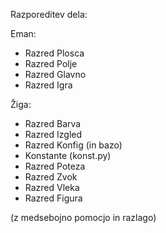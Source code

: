Razporeditev dela:

Eman:
- Razred Plosca
- Razred Polje
- Razred Glavno
- Razred Igra

Žiga:
- Razred Barva
- Razred Izgled
- Razred Konfig (in bazo)
- Konstante (konst.py)
- Razred Poteza
- Razred Zvok
- Razred Vleka
- Razred Figura

(z medsebojno pomocjo in razlago)